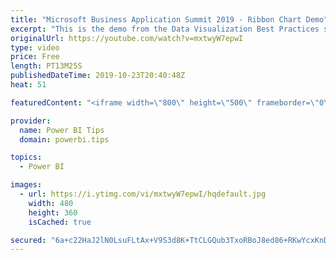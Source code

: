 ```yaml
---
title: "Microsoft Business Application Summit 2019 - Ribbon Chart Demo"
excerpt: "This is the demo from the Data Visualization Best Practices session BRK 3023 from the Microsoft Business Application Summit"
originalUrl: https://youtube.com/watch?v=mxtwyW7epwI
type: video
price: Free
length: PT13M25S
publishedDateTime: 2019-10-23T20:40:48Z
heat: 51

featuredContent: "<iframe width=\"800\" height=\"500\" frameborder=\"0\" src=\"https://www.youtube.com/embed/mxtwyW7epwI\" allow=\"accelerometer; autoplay; encrypted-media; gyroscope; picture-in-picture\" allowfullscreen></iframe>"

provider:
  name: Power BI Tips
  domain: powerbi.tips

topics:
  - Power BI

images:
  - url: https://i.ytimg.com/vi/mxtwyW7epwI/hqdefault.jpg
    width: 480
    height: 360
    isCached: true

secured: "6a+c22HaJ2lN0LsuFLtAx+V9S3d8K+TtCLGQub3TxoRBoJ8ed86+RKwYcxKnDhl+gE6LMZmGEl4M/zjKodgMLGGtEhSYZCe4eLDefEVx+1WbSj9I+CWCBdFnhahahDKGuhXXkQq4JmC8ts64z2deRgkD9m5qAheSmK+Wy+CfTNefubiX1cGrtbczK0ADr8jd64L6t58DXhfuF8rdjjQNA0fXN7C+pl+F2h+UcLUnzCvwGL0mSUeGkSTg3Dahu6XuE6lku/tfH/h/x1fxYCtX/9jCVTmlOZWUK1sI2bQ6IRc+6GhECMdIAUpIJeW+EQOYAeTjvjxQXIr0K5l+3QgVchLBorbFX4A1u1Oc6Hbz1AiIn1mWNhdO9WU21HxVq0S6bXHQ4qCPkN8ZmPQOAG6X2JCRrnz6udDtVHBlOt5E9Ls=;9CFx91tYp2P9z0B3GAWnSw=="
---
```


